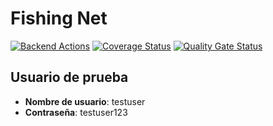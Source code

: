 # Fishing Net

[![Backend Actions](https://github.com/SyTW2324/E06/actions/workflows/server.yml/badge.svg)](https://github.com/SyTW2324/E06/actions/workflows/server.yml)
[![Coverage Status](https://coveralls.io/repos/github/SyTW2324/E06/badge.svg?branch=main)](https://coveralls.io/github/SyTW2324/E06?branch=main)
[![Quality Gate Status](https://sonarcloud.io/api/project_badges/measure?project=SyTW2324_E06&metric=alert_status)](https://sonarcloud.io/summary/new_code?id=SyTW2324_E06)

## Usuario de prueba

- **Nombre de usuario**: testuser
- **Contraseña**: testuser123
